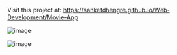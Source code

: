 Visit this project at: https://sanketdhengre.github.io/Web-Development/Movie-App

![image](https://user-images.githubusercontent.com/83276393/234698063-f9488593-d703-445c-b88c-7f3c8fe72831.png)


![image](https://user-images.githubusercontent.com/83276393/234698629-b0edc8da-779a-4616-8cd4-9e5bdfee8023.png)
